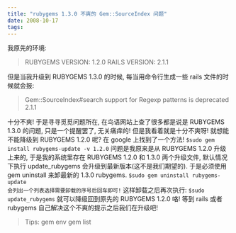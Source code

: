 ```yaml
---
title: "rubygems 1.3.0 不爽的 Gem::SourceIndex 问题"
date: 2008-10-17
tags:
---
```


我原先的环境:
<blockquote>RUBYGEMS VERSION: 1.2.0
RAILS VERSION: 2.1.1</blockquote>
但是当我升级到 RUBYGEMS 1.3.0 的时候, 每当用命令行生成一些 rails 文件的时候就会报:
<blockquote>Gem::SourceIndex#search support for Regexp patterns is deprecated 2.1.1</blockquote>
十分不爽! 于是寻寻觅觅问题所在, 在鸟语网站上查了很多都是说是 RUBYGEMS 1.3.0 的问题, 只是一个提醒罢了, 无关痛痒的! 但是我看着就是十分不爽呀! 就想能不能降级到 RUBYGEMS 1.2.0 呢? 在 google 上找到了一个方法!
<code>$sudo gem install rubygems-update -v 1.2.0</code>
问题是我原来是从 RUBYGEMS 1.2.0 升级上来的, 于是我的系统里存在 RUBYGEMS 1.2.0 和 1.3.0 两个升级文件, 默认情况下执行 update_rubygems 会升级到最新版本(这不是我们期望的). 于是必须使用 gem uninstall 来卸最新的 1.3.0 rubygems.
<code>$sudo gem uninstall rubygems-update
会列出一个列表选择需要卸载的序号后回车即可!</code>
这样卸载之后再次执行:
<code>$sudo update_rubygems</code>
就可以降级回到原先的 RUBYGEMS 1.2.0 咯! 等到 rails 或者 rubygems 自己解决这个不爽的提示之后我们在升级吧!
<blockquote>Tips:
gem env
gem list</blockquote>
